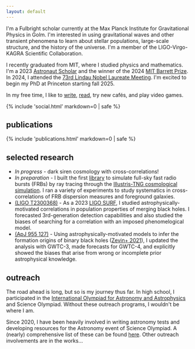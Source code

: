 ```yaml
---
layout: default
---
```

<div class="about">
I'm a Fulbright scholar currently at the Max Planck Institute for Gravitational Physics in Golm. I'm interested in using gravitational waves and other transient phenomena to learn about stellar populations, large-scale structure, and the history of the universe. I'm a member of the LIGO-Virgo-KAGRA Scientific Collaboration. 

I recently graduated from MIT, where I studied physics and mathematics. I'm a 2023 [Astronaut Scholar](https://astronautscholarship.org/scholars.html) and the winner of the 2024 [MIT Barrett Prize](https://physics.mit.edu/academic-programs/student-awards/#:~:text=The%20Barrett%20Prize). In 2024, I attended the [73rd Lindau Nobel Laureate Meeting](https://mediatheque.lindau-nobel.org/meetings/2024). I'm excited to begin my PhD at Princeton starting fall 2025.

In my free time, I like to [write](https://aqcheng.substack.com), [read](https://www.goodreads.com/user/show/174364104-april-cheng), try new cafés, and play video games.
</div>

<!-- social icons -->
{% include 'social.html' markdown=0 | safe %}

## publications <div id="publications">
{% include 'publications.html' markdown=0 | safe %}
</div>

## selected research <div id="research">
* *In progress* - dark siren cosmology with cross-correlations! 
* *In preparation* - I built the first [library](https://github.com/aqcheng/illustris_frb) to simulate full-sky fast radio bursts (FRBs) by ray tracing through the [Illustris-TNG cosmological simulation](https://tng-project.org/). I ran a variety of experiments to study systematics in cross-correlations of FRB dispersion measures and foreground galaxies.
* [(LIGO T2300368)](https://dcc.ligo.org/LIGO-T2300368/public) - As a 2023 [LIGO SURF](https://labcit.ligo.caltech.edu/LIGO_web/students/SURF/), I studied astrophysically-motivated correlations in population properties of merging black holes. I forecasted 3rd-generation detection capabilities and also studied the biases of searching for a correlation with an imposed phenomelogical model.
* [(ApJ 955 127)](https://iopscience.iop.org/article/10.3847/1538-4357/aced98) - Using astrophysically-motivated models to infer the formation origins of binary black holes ([Zevin+ 2021](https://iopscience.iop.org/article/10.3847/1538-4357/abe40e)), I updated the analysis with GWTC-3, made forecasts for GWTC-4, and explicitly showed the biases that arise from wrong or incomplete prior astrophysical knowledge.
</div>
<!-- Idea - make these a toggle dropdown -->

## outreach <div id="outreach">

The road ahead is long, but so is my journey thus far. In high school, I participated in the [International Olympiad for Astronomy and Astrophysics](https://usaaao.org/about/history/) and Science Olympiad. Without these outreach programs, I wouldn't be where I am. 

Since 2020, I have been heavily involved in writing astronomy tests and developing resources for the Astronomy event of Science Olympiad. A (nearly) comprehensive list of these can be found [here](/scioly/). Other outreach involvements are in the works...

</div>